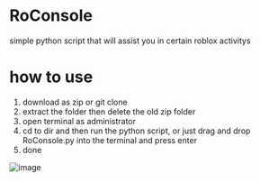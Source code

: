 # RoConsole
simple python script that will assist you in certain roblox activitys

# how to use

1. download as zip or git clone
2. extract the folder then delete the old zip folder
3. open terminal as administrator
4. cd to dir and then run the python script, or just drag and drop RoConsole.py into the terminal and press enter
5. done

![image](https://user-images.githubusercontent.com/120959424/208502722-97a6ad71-05af-47b3-9504-3462497f2c07.png)
